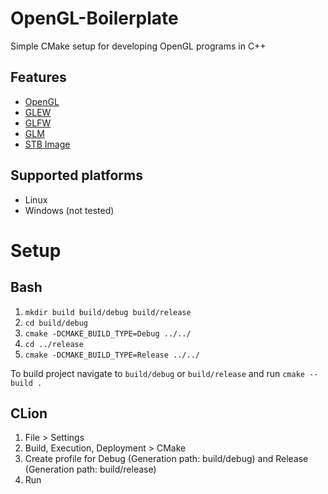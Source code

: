 # OpenGL-Boilerplate
Simple CMake setup for developing OpenGL programs in C++

## Features

- [OpenGL](https://www.khronos.org/opengl/wiki/Getting_Started)
- [GLEW](http://glew.sourceforge.net/)
- [GLFW](https://www.glfw.org/)
- [GLM](https://glm.g-truc.net/0.9.9/index.html)
- [STB Image](https://github.com/nothings/stb/blob/master/stb_image.h)

## Supported platforms

- Linux
- Windows (not tested)

# Setup
## Bash
1. `mkdir build build/debug build/release`
2. `cd build/debug`
3. `cmake -DCMAKE_BUILD_TYPE=Debug ../../`
4. `cd ../release`
5. `cmake -DCMAKE_BUILD_TYPE=Release ../../`

To build project navigate to `build/debug` or `build/release` and run `cmake --build .`

## CLion
1. File > Settings
2. Build, Execution, Deployment > CMake
3. Create profile for Debug (Generation path: build/debug) and Release (Generation path: build/release)
4. Run
